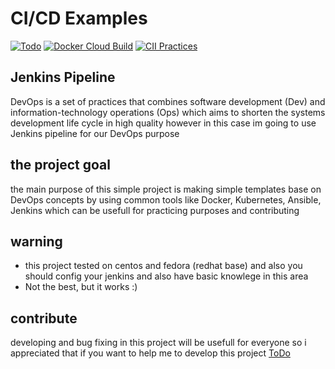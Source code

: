 # CI/CD Examples
[![Todo](https://img.shields.io/badge/Todo-See%20Here-success)](https://github.com/parhamzardoshti/CI-CD/blob/master/TODO.md)
[![Docker Cloud Build](https://img.shields.io/docker/cloud/build/0xf15h/ghidra.svg?style=popout)](https://github.com/parhamzardoshti/CI-CD/)
[![CII Practices](https://bestpractices.coreinfrastructure.org/projects/3538/badge)](https://github.com/parhamzardoshti/CI-CD/)
 

## Jenkins Pipeline
DevOps is a set of practices that combines software development (Dev) and information-technology operations (Ops) which aims to shorten the systems development life cycle in high quality
however in this case im going to use Jenkins pipeline for our DevOps purpose

## the project goal
the main purpose of this simple project is making simple templates base on DevOps concepts by using common tools like Docker,  Kubernetes,  Ansible, Jenkins which can be usefull for practicing purposes and contributing


## warning
- this project tested on centos and fedora (redhat base) and also you should config your jenkins and also have basic knowlege in this area
- Not the best, but it works :)

## contribute
developing and bug fixing in this project will be usefull for everyone so  i appreciated that if you want  to help me to develop this project
<a href="https://github.com/parhamzardoshti/CI-CD/blob/master/TODO.md">ToDo</a>
